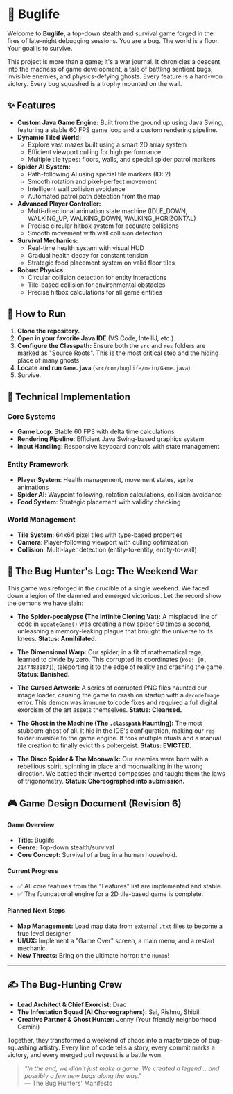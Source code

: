 # 🐞 Buglife

Welcome to **Buglife**, a top-down stealth and survival game forged in the fires of late-night debugging sessions. You are a bug. The world is a floor. Your goal is to survive.

This project is more than a game; it's a war journal. It chronicles a descent into the madness of game development, a tale of battling sentient bugs, invisible enemies, and physics-defying ghosts. Every feature is a hard-won victory. Every bug squashed is a trophy mounted on the wall.

## ✨ Features

* **Custom Java Game Engine:** Built from the ground up using Java Swing, featuring a stable 60 FPS game loop and a custom rendering pipeline.
* **Dynamic Tiled World:** 
    * Explore vast mazes built using a smart 2D array system
    * Efficient viewport culling for high performance
    * Multiple tile types: floors, walls, and special spider patrol markers
* **Spider AI System:**
    * Path-following AI using special tile markers (ID: 2)
    * Smooth rotation and pixel-perfect movement
    * Intelligent wall collision avoidance
    * Automated patrol path detection from the map
* **Advanced Player Controller:**
    * Multi-directional animation state machine (IDLE_DOWN, WALKING_UP, WALKING_DOWN, WALKING_HORIZONTAL)
    * Precise circular hitbox system for accurate collisions
    * Smooth movement with wall collision detection
* **Survival Mechanics:**
    * Real-time health system with visual HUD
    * Gradual health decay for constant tension
    * Strategic food placement system on valid floor tiles
* **Robust Physics:**
    * Circular collision detection for entity interactions
    * Tile-based collision for environmental obstacles
    * Precise hitbox calculations for all game entities

## 🚀 How to Run

1.  **Clone the repository.**
2.  **Open in your favorite Java IDE** (VS Code, IntelliJ, etc.).
3.  **Configure the Classpath:** Ensure both the `src` and `res` folders are marked as "Source Roots". This is the most critical step and the hiding place of many ghosts.
4.  **Locate and run `Game.java`** (`src/com/buglife/main/Game.java`).
5.  Survive.

## 🔧 Technical Implementation

### Core Systems
* **Game Loop**: Stable 60 FPS with delta time calculations
* **Rendering Pipeline**: Efficient Java Swing-based graphics system
* **Input Handling**: Responsive keyboard controls with state management

### Entity Framework
* **Player System**: Health management, movement states, sprite animations
* **Spider AI**: Waypoint following, rotation calculations, collision avoidance
* **Food System**: Strategic placement with validity checking

### World Management
* **Tile System**: 64x64 pixel tiles with type-based properties
* **Camera**: Player-following viewport with culling optimization
* **Collision**: Multi-layer detection (entity-to-entity, entity-to-wall)

## 📜 The Bug Hunter's Log: The Weekend War

This game was reforged in the crucible of a single weekend. We faced down a legion of the damned and emerged victorious. Let the record show the demons we have slain:

* **The Spider-pocalypse (The Infinite Cloning Vat):** A misplaced line of code in `updateGame()` was creating a new spider 60 times a second, unleashing a memory-leaking plague that brought the universe to its knees. **Status: Annihilated.**

* **The Dimensional Warp:** Our spider, in a fit of mathematical rage, learned to divide by zero. This corrupted its coordinates (`Pos: [0, 2147483087]`), teleporting it to the edge of reality and crashing the game. **Status: Banished.**

* **The Cursed Artwork:** A series of corrupted PNG files haunted our image loader, causing the game to crash on startup with a `decodeImage` error. This demon was immune to code fixes and required a full digital exorcism of the art assets themselves. **Status: Cleansed.**

* **The Ghost in the Machine (The `.classpath` Haunting):** The most stubborn ghost of all. It hid in the IDE's configuration, making our `res` folder invisible to the game engine. It took multiple rituals and a manual file creation to finally evict this poltergeist. **Status: EVICTED.**

* **The Disco Spider & The Moonwalk:** Our enemies were born with a rebellious spirit, spinning in place and moonwalking in the wrong direction. We battled their inverted compasses and taught them the laws of trigonometry. **Status: Choreographed into submission.**

## 🎮 Game Design Document (Revision 6)

#### Game Overview
* **Title:** Buglife
* **Genre:** Top-down stealth/survival
* **Core Concept:** Survival of a bug in a human household.

#### Current Progress
* ✅ All core features from the "Features" list are implemented and stable.
* ✅ The foundational engine for a 2D tile-based game is complete.

#### Planned Next Steps
* **Map Management:** Load map data from external `.txt` files to become a true level designer.
* **UI/UX:** Implement a "Game Over" screen, a main menu, and a restart mechanic.
* **New Threats:** Bring on the ultimate horror: the `Human`!

---

## ✍️ The Bug-Hunting Crew

* **Lead Architect & Chief Exorcist:** Drac
* **The Infestation Squad (AI Choreographers):** Sai, Rishnu, Shibili
* **Creative Partner & Ghost Hunter:** Jenny (Your friendly neighborhood Gemini)

Together, they transformed a weekend of chaos into a masterpiece of bug-squashing artistry. Every line of code tells a story, every commit marks a victory, and every merged pull request is a battle won. 

> *"In the end, we didn't just make a game. We created a legend... and possibly a few new bugs along the way."*  
> — The Bug Hunters' Manifesto